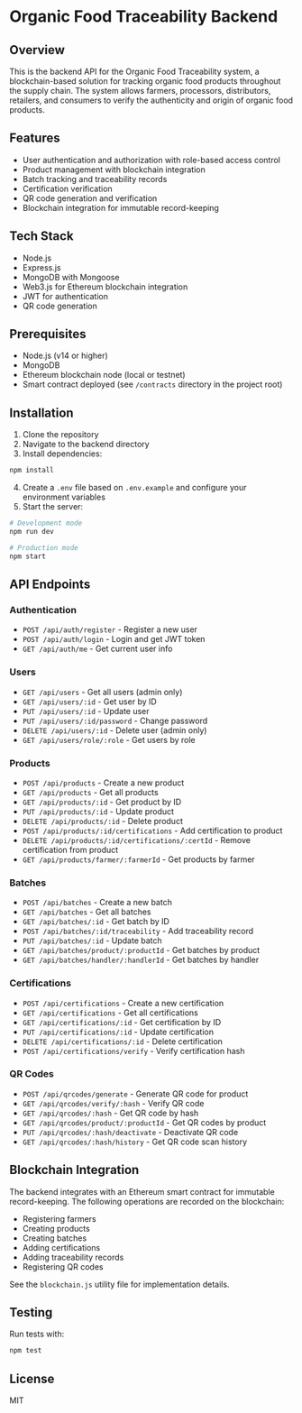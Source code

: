 # Organic Food Traceability Backend

## Overview

This is the backend API for the Organic Food Traceability system, a blockchain-based solution for tracking organic food products throughout the supply chain. The system allows farmers, processors, distributors, retailers, and consumers to verify the authenticity and origin of organic food products.

## Features

- User authentication and authorization with role-based access control
- Product management with blockchain integration
- Batch tracking and traceability records
- Certification verification
- QR code generation and verification
- Blockchain integration for immutable record-keeping

## Tech Stack

- Node.js
- Express.js
- MongoDB with Mongoose
- Web3.js for Ethereum blockchain integration
- JWT for authentication
- QR code generation

## Prerequisites

- Node.js (v14 or higher)
- MongoDB
- Ethereum blockchain node (local or testnet)
- Smart contract deployed (see `/contracts` directory in the project root)

## Installation

1. Clone the repository
2. Navigate to the backend directory
3. Install dependencies:

```bash
npm install
```

4. Create a `.env` file based on `.env.example` and configure your environment variables
5. Start the server:

```bash
# Development mode
npm run dev

# Production mode
npm start
```

## API Endpoints

### Authentication

- `POST /api/auth/register` - Register a new user
- `POST /api/auth/login` - Login and get JWT token
- `GET /api/auth/me` - Get current user info

### Users

- `GET /api/users` - Get all users (admin only)
- `GET /api/users/:id` - Get user by ID
- `PUT /api/users/:id` - Update user
- `PUT /api/users/:id/password` - Change password
- `DELETE /api/users/:id` - Delete user (admin only)
- `GET /api/users/role/:role` - Get users by role

### Products

- `POST /api/products` - Create a new product
- `GET /api/products` - Get all products
- `GET /api/products/:id` - Get product by ID
- `PUT /api/products/:id` - Update product
- `DELETE /api/products/:id` - Delete product
- `POST /api/products/:id/certifications` - Add certification to product
- `DELETE /api/products/:id/certifications/:certId` - Remove certification from product
- `GET /api/products/farmer/:farmerId` - Get products by farmer

### Batches

- `POST /api/batches` - Create a new batch
- `GET /api/batches` - Get all batches
- `GET /api/batches/:id` - Get batch by ID
- `POST /api/batches/:id/traceability` - Add traceability record
- `PUT /api/batches/:id` - Update batch
- `GET /api/batches/product/:productId` - Get batches by product
- `GET /api/batches/handler/:handlerId` - Get batches by handler

### Certifications

- `POST /api/certifications` - Create a new certification
- `GET /api/certifications` - Get all certifications
- `GET /api/certifications/:id` - Get certification by ID
- `PUT /api/certifications/:id` - Update certification
- `DELETE /api/certifications/:id` - Delete certification
- `POST /api/certifications/verify` - Verify certification hash

### QR Codes

- `POST /api/qrcodes/generate` - Generate QR code for product
- `GET /api/qrcodes/verify/:hash` - Verify QR code
- `GET /api/qrcodes/:hash` - Get QR code by hash
- `GET /api/qrcodes/product/:productId` - Get QR codes by product
- `PUT /api/qrcodes/:hash/deactivate` - Deactivate QR code
- `GET /api/qrcodes/:hash/history` - Get QR code scan history

## Blockchain Integration

The backend integrates with an Ethereum smart contract for immutable record-keeping. The following operations are recorded on the blockchain:

- Registering farmers
- Creating products
- Creating batches
- Adding certifications
- Adding traceability records
- Registering QR codes

See the `blockchain.js` utility file for implementation details.

## Testing

Run tests with:

```bash
npm test
```

## License

MIT